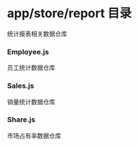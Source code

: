 # app/store/report 目录
统计报表相关数据仓库
### Employee.js
员工统计数据仓库
### Sales.js
销量统计数据仓库
### Share.js
市场占有率数据仓库